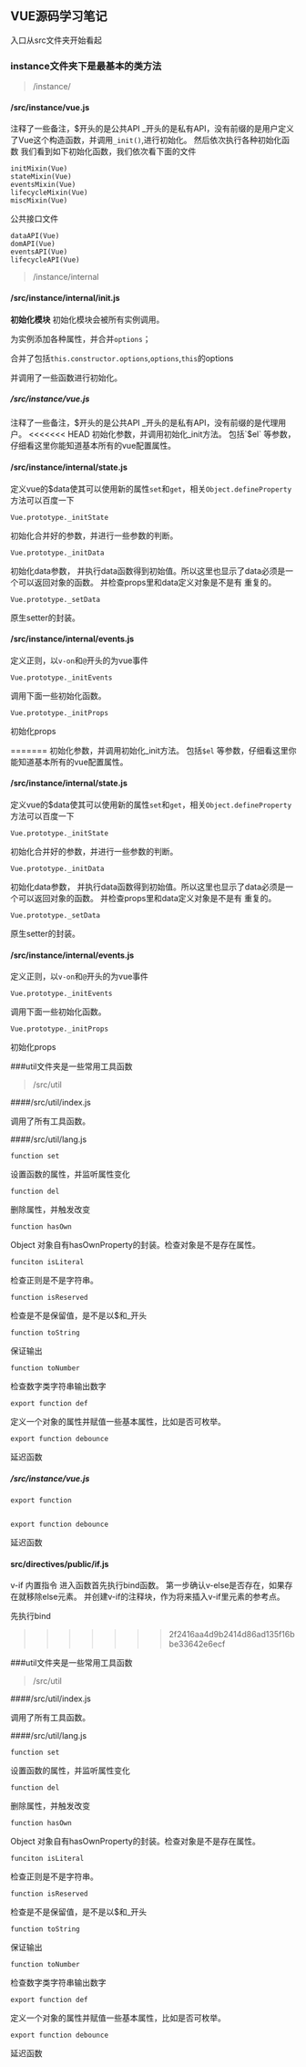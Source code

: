 

## VUE源码学习笔记
入口从src文件夹开始看起

### instance文件夹下是最基本的类方法

>/instance/

#### /src/instance/vue.js
注释了一些备注，$开头的是公共API _开头的是私有API，没有前缀的是用户定义了Vue这个构造函数，并调用`_init()`,进行初始化。
然后依次执行各种初始化函数
我们看到如下初始化函数，我们依次看下面的文件

	initMixin(Vue)
	stateMixin(Vue)
	eventsMixin(Vue)
	lifecycleMixin(Vue)
	miscMixin(Vue)

公共接口文件

	dataAPI(Vue)
	domAPI(Vue)
	eventsAPI(Vue)
	lifecycleAPI(Vue)



>/instance/internal

#### /src/instance/internal/init.js 
**初始化模块**
初始化模块会被所有实例调用。

为实例添加各种属性，并合并`options`；

合并了包括`this.constructor.options`,`options`,`this`的options

并调用了一些函数进行初始化。


##### /src/instance/vue.js
注释了一些备注，$开头的是公共API _开头的是私有API，没有前缀的是代理用户。
<<<<<<< HEAD
初始化参数，并调用初始化_init方法。
包括`$el` 等参数，仔细看这里你能知道基本所有的vue配置属性。

#### /src/instance/internal/state.js 

定义vue的$data使其可以使用新的属性`set`和`get`，相关`Object.defineProperty`方法可以百度一下
	
	Vue.prototype._initState 
初始化合并好的参数，并进行一些参数的判断。


	Vue.prototype._initData 
初始化data参数，	并执行data函数得到初始值。所以这里也显示了data必须是一个可以返回对象的函数。
并检查props里和data定义对象是不是有 重复的。


	Vue.prototype._setData

原生setter的封装。


#### /src/instance/internal/events.js
定义正则，以`v-on`和`@`开头的为vue事件

	Vue.prototype._initEvents
调用下面一些初始化函数。

	Vue.prototype._initProps

初始化props 
 
=======
初始化参数，并调用初始化_init方法。
包括`$el` 等参数，仔细看这里你能知道基本所有的vue配置属性。

#### /src/instance/internal/state.js 

定义vue的$data使其可以使用新的属性`set`和`get`，相关`Object.defineProperty`方法可以百度一下
	
	Vue.prototype._initState 
初始化合并好的参数，并进行一些参数的判断。


	Vue.prototype._initData 
初始化data参数，	并执行data函数得到初始值。所以这里也显示了data必须是一个可以返回对象的函数。
并检查props里和data定义对象是不是有 重复的。


	Vue.prototype._setData

原生setter的封装。


#### /src/instance/internal/events.js
定义正则，以`v-on`和`@`开头的为vue事件

	Vue.prototype._initEvents
调用下面一些初始化函数。

	Vue.prototype._initProps

初始化props 
 

###util文件夹是一些常用工具函数


> /src/util

####/src/util/index.js

调用了所有工具函数。

####/src/util/lang.js

	function set

设置函数的属性，并监听属性变化

	function del

删除属性，并触发改变
	
	function hasOwn

Object 对象自有hasOwnProperty的封装。检查对象是不是存在属性。

	funciton isLiteral 
检查正则是不是字符串。

	function isReserved
	
检查是不是保留值，是不是以$和_开头

	function toString
保证输出

	function toNumber
检查数字类字符串输出数字

	export function def 
定义一个对象的属性并赋值一些基本属性，比如是否可枚举。

	export function debounce
延迟函数 


##### /src/instance/vue.js


	export function 
	
	
	export function debounce
延迟函数 

#### src/directives/public/if.js
v-if 内置指令
进入函数首先执行bind函数。
第一步确认v-else是否存在，如果存在就移除else元素。
并创建v-if的注释块，作为将来插入v-if里元素的参考点。

先执行bind
>>>>>>> 2f2416aa4d9b2414d86ad135f16bbe33642e6ecf

###util文件夹是一些常用工具函数


> /src/util

####/src/util/index.js

调用了所有工具函数。

####/src/util/lang.js

	function set

设置函数的属性，并监听属性变化

	function del

删除属性，并触发改变
	
	function hasOwn

Object 对象自有hasOwnProperty的封装。检查对象是不是存在属性。

	funciton isLiteral 
检查正则是不是字符串。

	function isReserved
	
检查是不是保留值，是不是以$和_开头

	function toString
保证输出

	function toNumber
检查数字类字符串输出数字

	export function def 
定义一个对象的属性并赋值一些基本属性，比如是否可枚举。

	export function debounce
延迟函数 



